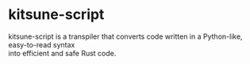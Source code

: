 # kitsune-script

kitsune-script is a transpiler that converts code written in a Python-like, easy-to-read syntax  
into efficient and safe Rust code.
